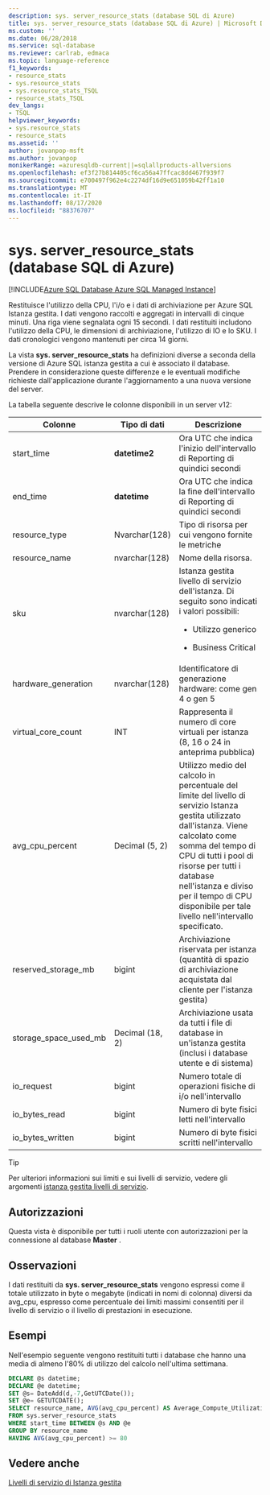 ```yaml
---
description: sys. server_resource_stats (database SQL di Azure)
title: sys. server_resource_stats (database SQL di Azure) | Microsoft Docs
ms.custom: ''
ms.date: 06/28/2018
ms.service: sql-database
ms.reviewer: carlrab, edmaca
ms.topic: language-reference
f1_keywords:
- resource_stats
- sys.resource_stats
- sys.resource_stats_TSQL
- resource_stats_TSQL
dev_langs:
- TSQL
helpviewer_keywords:
- sys.resource_stats
- resource_stats
ms.assetid: ''
author: jovanpop-msft
ms.author: jovanpop
monikerRange: =azuresqldb-current||=sqlallproducts-allversions
ms.openlocfilehash: ef3f27b814405cf6ca56a47ffcac8dd467f939f7
ms.sourcegitcommit: e700497f962e4c2274df16d9e651059b42ff1a10
ms.translationtype: MT
ms.contentlocale: it-IT
ms.lasthandoff: 08/17/2020
ms.locfileid: "88376707"
---
```

# <a name="sysserver_resource_stats-azure-sql-database"></a>sys. server_resource_stats (database SQL di Azure)
[!INCLUDE[Azure SQL Database Azure SQL Managed Instance](../../includes/applies-to-version/asdb-asdbmi.md)]

Restituisce l'utilizzo della CPU, l'i/o e i dati di archiviazione per Azure SQL Istanza gestita. I dati vengono raccolti e aggregati in intervalli di cinque minuti. Una riga viene segnalata ogni 15 secondi. I dati restituiti includono l'utilizzo della CPU, le dimensioni di archiviazione, l'utilizzo di IO e lo SKU. I dati cronologici vengono mantenuti per circa 14 giorni.

La vista **sys. server_resource_stats** ha definizioni diverse a seconda della versione di Azure SQL istanza gestita a cui è associato il database. Prendere in considerazione queste differenze e le eventuali modifiche richieste dall'applicazione durante l'aggiornamento a una nuova versione del server.
 
  
 La tabella seguente descrive le colonne disponibili in un server v12:  
  
|Colonne|Tipo di dati|Descrizione|  
|----------------------------|---------------|-----------------|  
|start_time|**datetime2**|Ora UTC che indica l'inizio dell'intervallo di Reporting di quindici secondi|  
|end_time|**datetime**|Ora UTC che indica la fine dell'intervallo di Reporting di quindici secondi|
|resource_type|Nvarchar(128)|Tipo di risorsa per cui vengono fornite le metriche|
|resource_name|nvarchar(128)|Nome della risorsa.|
|sku|nvarchar(128)|Istanza gestita livello di servizio dell'istanza. Di seguito sono indicati i valori possibili: <br><ul><li>Utilizzo generico</li></ul><ul><li>Business Critical</li></ul>|
|hardware_generation|nvarchar(128)|Identificatore di generazione hardware: come gen 4 o gen 5|
|virtual_core_count|INT|Rappresenta il numero di core virtuali per istanza (8, 16 o 24 in anteprima pubblica)|
|avg_cpu_percent|Decimal (5, 2)|Utilizzo medio del calcolo in percentuale del limite del livello di servizio Istanza gestita utilizzato dall'istanza. Viene calcolato come somma del tempo di CPU di tutti i pool di risorse per tutti i database nell'istanza e diviso per il tempo di CPU disponibile per tale livello nell'intervallo specificato.|
|reserved_storage_mb|bigint|Archiviazione riservata per istanza (quantità di spazio di archiviazione acquistata dal cliente per l'istanza gestita)|
|storage_space_used_mb|Decimal (18, 2)|Archiviazione usata da tutti i file di database in un'istanza gestita (inclusi i database utente e di sistema)|
|io_request|bigint|Numero totale di operazioni fisiche di i/o nell'intervallo|
|io_bytes_read|bigint|Numero di byte fisici letti nell'intervallo|
|io_bytes_written|bigint|Numero di byte fisici scritti nell'intervallo|

 
> [!TIP]  
>  Per ulteriori informazioni sui limiti e sui livelli di servizio, vedere gli argomenti [istanza gestita livelli di servizio](https://docs.microsoft.com/azure/sql-database/sql-database-managed-instance#managed-instance-service-tiers).  
    
## <a name="permissions"></a>Autorizzazioni  
 Questa vista è disponibile per tutti i ruoli utente con autorizzazioni per la connessione al database **Master** .  
  
## <a name="remarks"></a>Osservazioni  
 I dati restituiti da **sys. server_resource_stats** vengono espressi come il totale utilizzato in byte o megabyte (indicati in nomi di colonna) diversi da avg_cpu, espresso come percentuale dei limiti massimi consentiti per il livello di servizio o il livello di prestazioni in esecuzione.  
 
## <a name="examples"></a>Esempi  
 Nell'esempio seguente vengono restituiti tutti i database che hanno una media di almeno l'80% di utilizzo del calcolo nell'ultima settimana.  
  
```sql  
DECLARE @s datetime;  
DECLARE @e datetime;  
SET @s= DateAdd(d,-7,GetUTCDate());  
SET @e= GETUTCDATE();  
SELECT resource_name, AVG(avg_cpu_percent) AS Average_Compute_Utilization   
FROM sys.server_resource_stats   
WHERE start_time BETWEEN @s AND @e  
GROUP BY resource_name  
HAVING AVG(avg_cpu_percent) >= 80  
```  
    
## <a name="see-also"></a>Vedere anche  
 [Livelli di servizio di Istanza gestita](https://docs.microsoft.com/azure/sql-database/sql-database-managed-instance#managed-instance-service-tiers)
